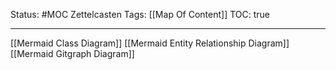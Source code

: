 Status: #MOC
Zettelcasten Tags: [[Map Of Content]]
TOC: true

---

[[Mermaid Class Diagram]]
[[Mermaid Entity Relationship Diagram]]
[[Mermaid Gitgraph Diagram]]
